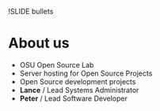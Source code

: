 !SLIDE bullets

# About us

* OSU Open Source Lab
* Server hosting for Open Source Projects
* Open Source development projects
* **Lance** / Lead Systems Administrator
* **Peter** / Lead Software Developer
